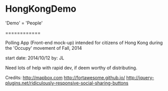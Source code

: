 HongKongDemo
============

'Demo' = 'People'

============

Polling App (Front-end mock-up) intended for citizens of Hong Kong during the 'Occupy' movement of Fall, 2014

start date: 2014/10/12
by: JL

Need lots of help with rapid dev, if deem worthy of distributing.


Credits:
http://mapbox.com
http://fortawesome.github.io/
http://jquery-plugins.net/ridiculously-responsive-social-sharing-buttons
